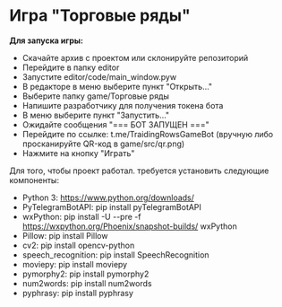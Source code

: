 # Игра "Торговые ряды"

**Для запуска игры:**
* Скачайте архив с проектом или склонируйте репозиторий
* Перейдите в папку editor
* Запустите editor/code/main_window.pyw
* В редакторе в меню выберите пункт "Открыть..."
* Выберите папку game/Торговые ряды
* Напишите разработчику для получения токена бота
* В меню выберите пункт "Запустить..."
* Ожидайте сообщения "=== БОТ ЗАПУЩЕН ==="
* Перейдите по ссылке: t.me/TraidingRowsGameBot (вручную либо просканируйте QR-код в game/src/qr.png)
* Нажмите на кнопку "Играть"

Для того, чтобы проект работал. требуется установить следующие компоненты:
* Python 3: https://www.python.org/downloads/
* PyTelegramBotAPI: pip install pyTelegramBotAPI
* wxPython: pip install -U --pre -f https://wxpython.org/Phoenix/snapshot-builds/ wxPython
* Pillow: pip install Pillow
* cv2: pip install opencv-python
* speech_recognition: pip install SpeechRecognition
* moviepy: pip install moviepy
* pymorphy2: pip install pymorphy2
* num2words: pip install num2words
* pyphrasy: pip install pyphrasy
